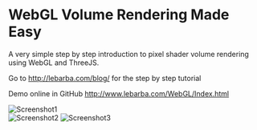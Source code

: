 WebGL Volume Rendering Made Easy
====================
A very simple step by step introduction to pixel shader volume rendering using WebGL and ThreeJS.

Go to  http://lebarba.com/blog/ for the step by step tutorial

Demo online in GitHub http://www.lebarba.com/WebGL/Index.html



![Screenshot1](https://raw.githubusercontent.com/lebarba/WebGLVolumeRendering/master/Web/img/Bonsai.jpg)    
![Screenshot2](https://raw.githubusercontent.com/lebarba/WebGLVolumeRendering/master/Web/img/Foot.jpg)    ![Screenshot3](https://raw.githubusercontent.com/lebarba/WebGLVolumeRendering/master/Web/img/Teapot.jpg)    


